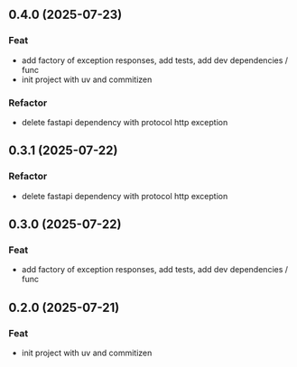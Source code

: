 ## 0.4.0 (2025-07-23)

### Feat

- add factory of exception responses, add tests, add dev dependencies / func
- init project with uv and commitizen

### Refactor

- delete fastapi dependency with protocol http exception

## 0.3.1 (2025-07-22)

### Refactor

- delete fastapi dependency with protocol http exception

## 0.3.0 (2025-07-22)

### Feat

- add factory of exception responses, add tests, add dev dependencies / func

## 0.2.0 (2025-07-21)

### Feat

- init project with uv and commitizen
